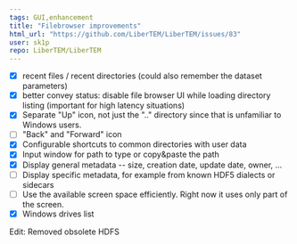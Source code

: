 ```yaml
---
tags: GUI,enhancement
title: "Filebrowser improvements"
html_url: "https://github.com/LiberTEM/LiberTEM/issues/83"
user: sk1p
repo: LiberTEM/LiberTEM
---
```


- [x] recent files / recent directories (could also remember the dataset parameters)
- [x] better convey status: disable file browser UI while loading directory listing (important for high latency situations)
- [x] Separate "Up" icon, not just the ".." directory since that is unfamiliar to Windows users.
- [ ] "Back" and "Forward" icon
- [x] Configurable shortcuts to common directories with user data
- [x] Input window for path to type or copy&paste the path
- [x] Display general metadata -- size, creation date, update date, owner, ...
- [ ] Display specific metadata, for example from known HDF5 dialects or sidecars
- [ ] Use the available screen space efficiently. Right now it uses only part of the screen.
- [x] Windows drives list

Edit: Removed obsolete HDFS